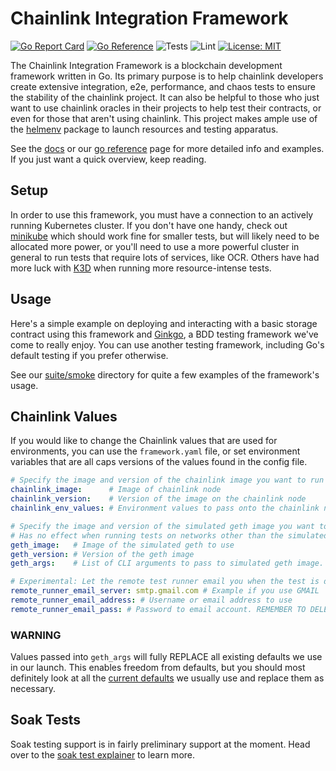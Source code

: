 # Chainlink Integration Framework

[![Go Report Card](https://goreportcard.com/badge/github.com/smartcontractkit/integrations-framework)](https://goreportcard.com/report/github.com/smartcontractkit/integrations-framework)
[![Go Reference](https://pkg.go.dev/badge/github.com/smartcontractkit/integrations-framework.svg)](https://pkg.go.dev/github.com/smartcontractkit/integrations-framework)
![Tests](https://github.com/smartcontractkit/integrations-framework/actions/workflows/test.yaml/badge.svg)
![Lint](https://github.com/smartcontractkit/integrations-framework/actions/workflows/lint.yaml/badge.svg)
[![License: MIT](https://img.shields.io/badge/License-MIT-yellow.svg)](https://opensource.org/licenses/MIT)

The Chainlink Integration Framework is a blockchain development framework written in Go. Its primary purpose is to help chainlink developers create extensive integration, e2e, performance, and chaos tests to ensure the stability of the chainlink project. It can also be helpful to those who just want to use chainlink oracles in their projects to help test their contracts, or even for those that aren't using chainlink. This project makes ample use of the [helmenv](https://github.com/smartcontractkit/helmenv) package to launch resources and testing apparatus.

See the [docs](https://smartcontractkit.github.io/integrations-framework/) or our [go reference](https://pkg.go.dev/github.com/smartcontractkit/integrations-framework) page for more detailed info and examples. If you just want a quick overview, keep reading.

## Setup

In order to use this framework, you must have a connection to an actively running Kubernetes cluster. If you don't have one handy, check out [minikube](https://minikube.sigs.k8s.io/docs/start/) which should work fine for smaller tests, but will likely need to be allocated more power, or you'll need to use a more powerful cluster in general to run tests that require lots of services, like OCR. Others have had more luck with [K3D](https://k3d.io/v5.3.0/) when running more resource-intense tests.

## Usage

Here's a simple example on deploying and interacting with a basic storage contract using this framework and [Ginkgo](https://github.com/onsi/ginkgo), a BDD testing framework we've come to really enjoy. You can use another testing framework, including Go's default testing if you prefer otherwise.

See our [suite/smoke](suite/smoke) directory for quite a few examples of the framework's usage.

## Chainlink Values

If you would like to change the Chainlink values that are used for environments, you can use the `framework.yaml` file,
or set environment variables that are all caps versions of the values found in the config file.

```yaml
# Specify the image and version of the chainlink image you want to run tests against. Leave blank for default.
chainlink_image:      # Image of chainlink node
chainlink_version:    # Version of the image on the chainlink node
chainlink_env_values: # Environment values to pass onto the chainlink nodes

# Specify the image and version of the simulated geth image you want to run tests against. Leave blank for default.
# Has no effect when running tests on networks other than the simulated geth instances.
geth_image:   # Image of the simulated geth to use
geth_version: # Version of the geth image
geth_args:    # List of CLI arguments to pass to simulated geth image. WARNING

# Experimental: Let the remote test runner email you when the test is done.
remote_runner_email_server: smtp.gmail.com # Example if you use GMAIL
remote_runner_email_address: # Username or email address to use
remote_runner_email_pass: # Password to email account. REMEMBER TO DELETE
```

### WARNING

Values passed into `geth_args` will fully REPLACE all existing defaults we use in our launch. This enables freedom from defaults, but you should most definitely look at all the [current defaults](https://github.com/smartcontractkit/helmenv/blob/master/charts/geth/values.yaml#L16) we usually use and replace them as necessary.

## Soak Tests

Soak testing support is in fairly preliminary support at the moment. Head over to the [soak test explainer](./SOAK_RUNNER.md) to learn more.
